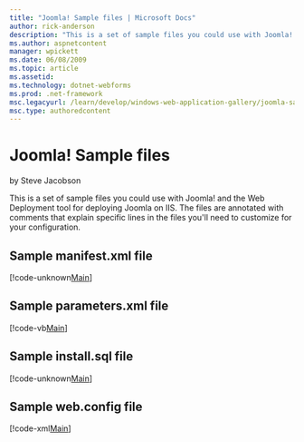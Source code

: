 ```yaml
---
title: "Joomla! Sample files | Microsoft Docs"
author: rick-anderson
description: "This is a set of sample files you could use with Joomla! and the Web Deployment tool for deploying Joomla on IIS. The files are annotated with comments that..."
ms.author: aspnetcontent
manager: wpickett
ms.date: 06/08/2009
ms.topic: article
ms.assetid: 
ms.technology: dotnet-webforms
ms.prod: .net-framework
msc.legacyurl: /learn/develop/windows-web-application-gallery/joomla-sample-files
msc.type: authoredcontent
---
```

Joomla! Sample files
====================
by Steve Jacobson

This is a set of sample files you could use with Joomla! and the Web Deployment tool for deploying Joomla on IIS. The files are annotated with comments that explain specific lines in the files you'll need to customize for your configuration.

## Sample manifest.xml file

[!code-unknown[Main](joomla-sample-files/samples/sample-127305-1.unknown)]

## Sample parameters.xml file

[!code-vb[Main](joomla-sample-files/samples/sample2.vb)]

## Sample install.sql file

[!code-unknown[Main](joomla-sample-files/samples/sample-127305-3.unknown)]

## Sample web.config file

[!code-xml[Main](joomla-sample-files/samples/sample4.xml)]